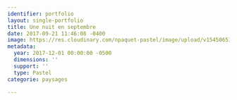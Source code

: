 ```yaml
---
identifier: portfolio
layout: single-portfolio
title: Une nuit en septembre
date: 2017-09-21 11:46:08 -0400
image: https://res.cloudinary.com/npaquet-pastel/image/upload/v1545065174/DSC03328-13.jpg
metadata:
  year: 2017-12-01 00:00:00 -0500
  dimensions: ''
  support: ''
  type: Pastel
categorie: paysages

---
```

